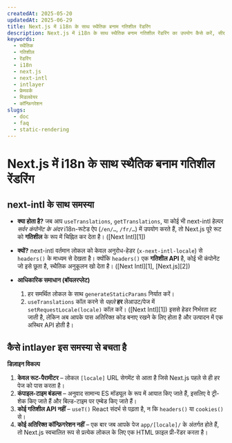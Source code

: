 ```yaml
---
createdAt: 2025-05-20
updatedAt: 2025-06-29
title: Next.js में i18n के साथ स्थैतिक बनाम गतिशील रेंडरिंग
description: Next.js में i18n के साथ स्थैतिक बनाम गतिशील रेंडरिंग का उपयोग कैसे करें, सीखें।
keywords:
  - स्थैतिक
  - गतिशील
  - रेंडरिंग
  - i18n
  - next.js
  - next-intl
  - intlayer
  - फ्रेमवर्क
  - मिडलवेयर
  - कॉन्फ़िगरेशन
slugs:
  - doc
  - faq
  - static-rendering
---
```


# Next.js में i18n के साथ स्थैतिक बनाम गतिशील रेंडरिंग

## **next-intl** के साथ समस्या

- **क्या होता है?**
  जब आप `useTranslations`, `getTranslations`, या कोई भी next-intl हेल्पर _सर्वर कंपोनेंट के अंदर_ i18n-रूटेड ऐप (`/en/…`, `/fr/…`) में उपयोग करते हैं, तो Next.js पूरे रूट को **गतिशील** के रूप में चिह्नित कर देता है। ([Next Intl][1])

- **क्यों?**
  next-intl वर्तमान लोकल को केवल अनुरोध-हेडर (`x-next-intl-locale`) से `headers()` के माध्यम से देखता है। क्योंकि `headers()` एक **गतिशील API** है, कोई भी कंपोनेंट जो इसे छूता है, स्थैतिक अनुकूलन खो देता है। ([Next Intl][1], [Next.js][2])

- **आधिकारिक समाधान (बॉयलरप्लेट)**

  1. हर समर्थित लोकल के साथ `generateStaticParams` निर्यात करें।
  2. `useTranslations` कॉल करने से _पहले_ **हर** लेआउट/पेज में `setRequestLocale(locale)` कॉल करें। ([Next Intl][1])
     इससे हेडर निर्भरता हट जाती है, लेकिन अब आपके पास अतिरिक्त कोड बनाए रखने के लिए होता है और उत्पादन में एक अस्थिर API होती है।

## कैसे **intlayer** इस समस्या से बचता है

**डिज़ाइन विकल्प**

1. **केवल रूट-पैरामीटर** – लोकल `[locale]` URL सेगमेंट से आता है जिसे Next.js पहले से ही हर पेज को पास करता है।
2. **कंपाइल-टाइम बंडल्स** – अनुवाद सामान्य ES मॉड्यूल के रूप में आयात किए जाते हैं, इसलिए वे ट्री-शेक किए जाते हैं और बिल्ड-टाइम पर एम्बेड किए जाते हैं।
3. **कोई गतिशील API नहीं** – `useT()` React संदर्भ से पढ़ता है, न कि `headers()` या `cookies()` से।
4. **कोई अतिरिक्त कॉन्फ़िगरेशन नहीं** – एक बार जब आपके पेज `app/[locale]/` के अंतर्गत होते हैं, तो Next.js स्वचालित रूप से प्रत्येक लोकल के लिए एक HTML फ़ाइल प्री-रेंडर करता है।
